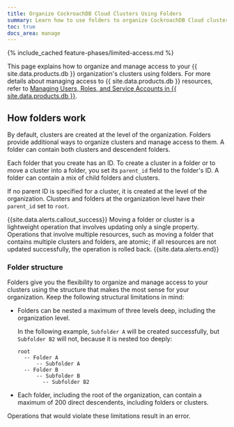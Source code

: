 ```yaml
---
title: Organize CockroachDB Cloud Clusters Using Folders
summary: Learn how to use folders to organize CockroachDB Cloud clusters and manage access to them.
toc: true
docs_area: manage
---
```


{% include_cached feature-phases/limited-access.md %}

This page explains how to organize and manage access to your {{ site.data.products.db }} organization's clusters using folders. For more details about managing access to {{ site.data.products.db }} resources, refer to [Managing Users, Roles, and Service Accounts in {{ site.data.products.db }}](managing-access.html).

## How folders work

By default, clusters are created at the level of the organization. Folders provide additional ways to organize clusters and manage access to them. A folder can contain both clusters and descendent folders.

Each folder that you create has an ID. To create a cluster in a folder or to move a cluster into a folder, you set its `parent_id` field to the folder's ID. A folder can contain a mix of child folders and clusters.

If no parent ID is specified for a cluster, it is created at the level of the organization. Clusters and folders at the organization level have their `parent_id` set to `root`.

{{site.data.alerts.callout_success}}
Moving a folder or cluster is a lightweight operation that involves updating only a single property. Operations that involve multiple resources, such as moving a folder that contains multiple clusters and folders, are atomic; if all resources are not updated successfully, the operation is rolled back.
{{site.data.alerts.end}}

### Folder structure

Folders give you the flexibility to organize and manage access to your clusters using the structure that makes the most sense for your organization. Keep the following structural limitations in mind:

- Folders can be nested a maximum of three levels deep, including the organization level.

    In the following example, `Subfolder A` will be created successfully, but `Subfolder B2` will not, because it is nested too deeply:

    ~~~
    root
      -- Folder A
          -- Subfolder A
      -- Folder B
          -- Subfolder B
            -- Subfolder B2
    ~~~

- Each folder, including the root of the organization, can contain a maximum of 200 direct descendents, including folders or clusters.

Operations that would violate these limitations result in an error.
